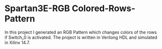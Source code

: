 # Spartan3E-RGB Colored-Rows-Pattern
In this project I generated an RGB Pattern which changes colors of the rows if Switch_0 is activated. The project is written in Verilong HDL and simulated in Xilinx 14.7.
